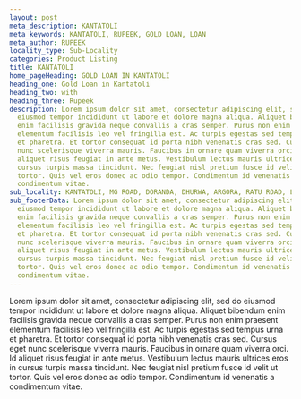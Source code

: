 ```yaml
---
layout: post
meta_description: KANTATOLI
meta_keywords: KANTATOLI, RUPEEK, GOLD LOAN, LOAN
meta_author: RUPEEK
locality_type: Sub-Locality
categories: Product Listing
title: KANTATOLI
home_pageHeading: GOLD LOAN IN KANTATOLI
heading_one: Gold Loan in Kantatoli
heading_two: with
heading_three: Rupeek
description: Lorem ipsum dolor sit amet, consectetur adipiscing elit, sed do
  eiusmod tempor incididunt ut labore et dolore magna aliqua. Aliquet bibendum
  enim facilisis gravida neque convallis a cras semper. Purus non enim praesent
  elementum facilisis leo vel fringilla est. Ac turpis egestas sed tempus urna
  et pharetra. Et tortor consequat id porta nibh venenatis cras sed. Cursus eget
  nunc scelerisque viverra mauris. Faucibus in ornare quam viverra orci. Id
  aliquet risus feugiat in ante metus. Vestibulum lectus mauris ultrices eros in
  cursus turpis massa tincidunt. Nec feugiat nisl pretium fusce id velit ut
  tortor. Quis vel eros donec ac odio tempor. Condimentum id venenatis a
  condimentum vitae.
sub_locality: KANTATOLI, MG ROAD, DORANDA, DHURWA, ARGORA, RATU ROAD, LALPUR
sub_footerData: Lorem ipsum dolor sit amet, consectetur adipiscing elit, sed do
  eiusmod tempor incididunt ut labore et dolore magna aliqua. Aliquet bibendum
  enim facilisis gravida neque convallis a cras semper. Purus non enim praesent
  elementum facilisis leo vel fringilla est. Ac turpis egestas sed tempus urna
  et pharetra. Et tortor consequat id porta nibh venenatis cras sed. Cursus eget
  nunc scelerisque viverra mauris. Faucibus in ornare quam viverra orci. Id
  aliquet risus feugiat in ante metus. Vestibulum lectus mauris ultrices eros in
  cursus turpis massa tincidunt. Nec feugiat nisl pretium fusce id velit ut
  tortor. Quis vel eros donec ac odio tempor. Condimentum id venenatis a
  condimentum vitae.
---
```

Lorem ipsum dolor sit amet, consectetur adipiscing elit, sed do eiusmod tempor incididunt ut labore et dolore magna aliqua. Aliquet bibendum enim facilisis gravida neque convallis a cras semper. Purus non enim praesent elementum facilisis leo vel fringilla est. Ac turpis egestas sed tempus urna et pharetra. Et tortor consequat id porta nibh venenatis cras sed. Cursus eget nunc scelerisque viverra mauris. Faucibus in ornare quam viverra orci. Id aliquet risus feugiat in ante metus. Vestibulum lectus mauris ultrices eros in cursus turpis massa tincidunt. Nec feugiat nisl pretium fusce id velit ut tortor. Quis vel eros donec ac odio tempor. Condimentum id venenatis a condimentum vitae.
